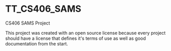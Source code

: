 # TT_CS406_SAMS
CS406 SAMS Project

This project was created with an open source license because every project should have a license that defines it's terms of use as well as good documentation from the start.
